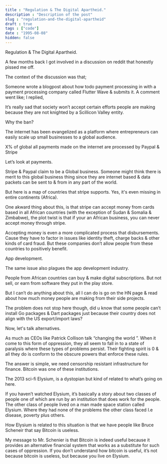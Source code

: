 ```yaml
---
title : "Regulation & The Digital Apartheid."
description : "Description of the post"
slug : "regulation-and-the-digital-apartheid"
draft : true
tags : ["code"]
date : "1995-08-08"
hidden: false
---
```


Regulation & The Digital Apartheid.

A few months back I got involved in a discussion on reddit that honestly pissed me off.

The context of the discussion was that;

Someone wrote a blogpost about how todo payment processing in with a payment processing company called Flutter Wave & submits it.
A comment went like;
I replied,

It’s really sad that society won’t accept certain  efforts people are making because they are not knighted by a Scillicon Valley entity.

Why the ban? 

The  internet has been evangelized as a platform where entrepreneurs can easily scale up small businesses to a global audience.

X% of global all payments made on the internet are processed by Paypal & Stripe

Let’s look at payments.

Stripe & Paypal claim to be a Global business. Someone might think there is merit to this global business thing since they are internet based & data packets can be sent to & from in any part of the world.

But here is a map of countries that stripe supports. Yes, it's even missing in entire continents (Africa).

One akward thing about this, is that stripe can accept money from cards based in all African countries (with the exception of Sudan & Somalia & Zimbabwe), the plot twist is that if your an African business, you can never accept money through stripe.

Accepting money is even a more complicated process that disbursements. Cause they have to factor in  issues like identity theft, charge backs & other kinds of card fraud. 
But these companies don’t allow people from  these countries to positively benefit. 

App development.

The same issue also plagues the app development industry.

People from  African countries  can buy & make digital subscriptions. 
But not sell, or earn from software they put in the play store.

But I can’t do anything about this, all I can do is go on the HN page & read about  how much money people are making from their side projects.

The problem does not stop here though, did u know that some people can’t install Go packages & Dart packages just because their country does not align with the US export/import laws?

Now, let's talk alternatives.
 
As much as CEOs like Patrick Collison talk “changing the world ”.
When it come to this form of oppression, they all seem to fall in to a state of paralysis where these types of problems persist.
Their fighting spirit is 0 & all they do is conform to the obscure powers that enforce these rules.

The answer is simple, we need censorship resistant infrastructure for finance. Bitcoin was one of these institutions. 

The 2013 sci-fi Elysium, is a dystopian but kind of related to what’s going on here.

If you haven’t watched Elysium, it’s basically a story about two classes of people one of which are run by an institution that does work for the people. 
The other class of people lived on a man made space station called Elysium. Where they had none of the problems the other class faced I.e disease, poverty  plus others.

How Elysium is related to this situation is that we have people like Bruce Scheneir that say Bitcoin is useless.

My message to Mr. Schenier  is that Bitcoin is indeed useful because it provides an alternative financial system that works as a substitute for such cases of oppression.
If you don’t understand how bitcoin is useful, it’s not because bitcoin is useless, but because you live on Elysium.

